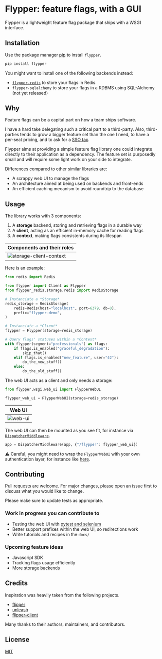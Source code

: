# Flypper: feature flags, with a GUI

Flypper is a lightweight feature flag package that ships with a WSGI interface.

## Installation

Use the package manager [pip](https://pip.pypa.io/en/stable/) to install `flypper`.

```bash
pip install flypper
```

You might want to install one of the following backends instead:

* [`flypper-redis`](https://github.com/nicoolas25/flypper-redis) to store your flags in Redis
* `flypper-sqlalchemy` to store your flags in a RDBMS using SQL-Alchemy (not yet released)

## Why

Feature flags can be a capital part on how a team ships software.

I have a hard take delegating such a critical part to a third-party.
Also, third-parties tends to grow a bigger feature set than the one I need,
to have a per-seat pricing, and to ask for a [SSO tax](https://sso.tax/).

Flypper aims at providing a simple feature flag library one could integrate
directly to their application as a dependency. The feature set is purposedly
small and will require some light work on your side to integrate.

Differences compared to other similar libraries are:

* A scrappy web UI to manage the flags
* An architecture aimed at being used on backends and front-ends
* An efficient caching mecanism to avoid roundtrip to the database

## Usage

The library works with 3 components:
1. A **storage** backend, storing and retrieving flags in a durable way
2. A **client**, acting as an efficient in-memory cache for reading flags
3. A **context**, making flags consistents during its lifespan

| Components and their roles |
|---|
| ![storage-client-context](https://user-images.githubusercontent.com/163953/138587140-e133ec12-6776-4bee-b80f-851eac7cb6a9.png) |

Here is an example:

```python
from redis import Redis

from flypper import Client as Flypper
from flypper_redis.storage.redis import RedisStorage

# Instanciate a *Storage*
redis_storage = RedisStorage(
    redis=Redis(host="localhost", port=6379, db=0),
    prefix="flypper-demo",
)

# Instanciate a *Client*
flypper = Flypper(storage=redis_storage)

# Query flags' statuses within a *Context*
with flypper(segment="professionals") as flags:
    if flags.is_enabled("graceful_degradation"):
        skip_that()
    elif flags.is_enabled("new_feature", user="42"):
        do_the_new_stuff()
    else:
        do_the_old_stuff()
```

The web UI acts as a client and only needs a storage:

```python
from flypper.wsgi.web_ui import FlypperWebUI

flypper_web_ui = FlypperWebUI(storage=redis_storage)
```

| Web UI |
|---|
| ![web-ui](https://user-images.githubusercontent.com/163953/138586961-d3cb5653-8713-4e3f-a60b-207bc5913a15.png) |

The web UI can then be mounted as you see fit,
for instance via [`DispatcherMiddleware`](https://werkzeug.palletsprojects.com/en/2.0.x/middleware/dispatcher/).

```python
app = DispatcherMiddleware(app, {"/flypper": flypper_web_ui})
```

⚠ Careful, you might need to wrap the `FlypperWebUI` with your own authentication layer,
for instance like [here](https://eddmann.com/posts/creating-a-basic-auth-wsgi-middleware-in-python/).

## Contributing

Pull requests are welcome. For major changes, please open an issue first to discuss what you would like to change.

Please make sure to update tests as appropriate.

### Work in progress you can contribute to

* Testing the web UI with [pytest and selenium](https://pytest-selenium.readthedocs.io/en/latest/user_guide.html)
* Better support prefixes within the web UI, so redirections work
* Write tutorials and recipes in the `docs/`

### Upcoming feature ideas

* Javascript SDK
* Tracking flags usage efficiently
* More storage backends

## Credits

Inspiration was heavily taken from the following projects.

* [flipper](https://github.com/jnunemaker/flipper)
* [unleash](https://github.com/Unleash/unleash)
* [flipper-client](https://github.com/carta/flipper-client)

Many thanks to their authors, maintainers, and contributors.

## License

[MIT](https://choosealicense.com/licenses/mit/)


